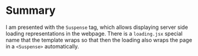 # Summary

I am presented with the `Suspense` tag, which allows displaying server side loading representations in the webpage. There is a `loading.jsx` special name that the template wraps so that then the loading also wraps the page in a `<Suspense>` automatically.
